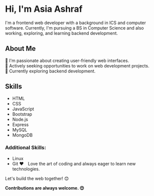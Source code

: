 # Hi, I'm Asia Ashraf
I'm a frontend web developer with a background in ICS and computer software. Currently, I'm pursuing a BS in Computer Science and also working, exploring, and learning backend development.

## About Me
🌱 I'm passionate about creating user-friendly web interfaces.  
💼 Actively seeking opportunities to work on web development projects.  
🚀 Currently exploring backend development.

## Skills
- HTML
- CSS
- JavaScript
- Bootstrap
- Node.js
- Express
- MySQL
- MongoDB



### Additional Skills:
- Linux
- Git
❤️ Love the art of coding and always eager to learn new technologies.

Let's build the web together! 😊

**Contributions are always welcome. 😊**


